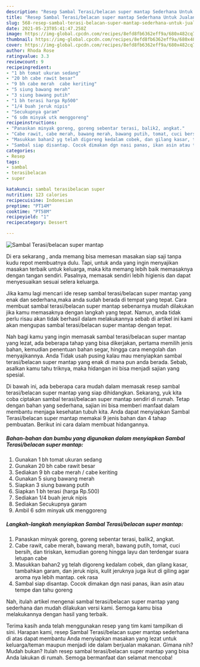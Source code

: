 ```yaml
---
description: "Resep Sambal Terasi/belacan super mantap Sederhana Untuk Jualan"
title: "Resep Sambal Terasi/belacan super mantap Sederhana Untuk Jualan"
slug: 568-resep-sambal-terasi-belacan-super-mantap-sederhana-untuk-jualan
date: 2021-05-23T05:41:47.258Z
image: https://img-global.cpcdn.com/recipes/8efd8fb6362eff9a/680x482cq70/sambal-terasibelacan-super-mantap-foto-resep-utama.jpg
thumbnail: https://img-global.cpcdn.com/recipes/8efd8fb6362eff9a/680x482cq70/sambal-terasibelacan-super-mantap-foto-resep-utama.jpg
cover: https://img-global.cpcdn.com/recipes/8efd8fb6362eff9a/680x482cq70/sambal-terasibelacan-super-mantap-foto-resep-utama.jpg
author: Rhoda Rose
ratingvalue: 3.3
reviewcount: 9
recipeingredient:
- "1 bh tomat ukuran sedang"
- "20 bh cabe rawit besar"
- "9 bh cabe merah  cabe keriting"
- "5 siung bawang merah"
- "3 siung bawang putih"
- "1 bh terasi harga Rp500"
- "1/4 buah jeruk nipis"
- "Secukupnya garam"
- "6 sdm minyak utk menggoreng"
recipeinstructions:
- "Panaskan minyak goreng, goreng sebentar terasi, balik2, angkat."
- "Cabe rawit, cabe merah, bawang merah, bawang putih, tomat, cuci bersih, dan tiriskan, kemudian goreng hingga layu dan terdengar suara letupan cabe"
- "Masukkan bahan2 yg telah digoreng kedalam cobek, dan gilang kasar, tambahkan garam, dan jeruk nipis, kulit jeruknya juga ikut di giling agar aroma nya lebih mantap. cek rasa"
- "Sambal siap disantap. Cocok dimakan dgn nasi panas, ikan asin atau tempe dan tahu goreng"
categories:
- Resep
tags:
- sambal
- terasibelacan
- super

katakunci: sambal terasibelacan super 
nutrition: 123 calories
recipecuisine: Indonesian
preptime: "PT14M"
cooktime: "PT58M"
recipeyield: "1"
recipecategory: Dessert

---
```



![Sambal Terasi/belacan super mantap](https://img-global.cpcdn.com/recipes/8efd8fb6362eff9a/680x482cq70/sambal-terasibelacan-super-mantap-foto-resep-utama.jpg)

Di era  sekarang , anda memang bisa memesan masakan siap saji tanpa kudu repot membuatnya dulu. Tapi, untuk anda yang ingin menyajikan masakan terbaik untuk keluarga, maka kita memang lebih baik memasaknya dengan tangan sendiri. Pasalnya, memasak sendiri lebih higienis dan dapat menyesuaikan sesuai selera keluarga.

Jika kamu lagi mencari ide resep sambal terasi/belacan super mantap yang enak dan sederhana,maka anda sudah berada di tempat yang tepat. Cara membuat sambal terasi/belacan super mantap  sebenarnya mudah dilakukan jika kamu memasaknya dengan langkah yang tepat. Namun, anda tidak perlu risau akan tidak berhasil dalam melakukannya 
sebab di artikel ini kami akan mengupas sambal terasi/belacan super mantap dengan tepat.  



Nah bagi kamu yang ingin memasak sambal terasi/belacan super mantap yang lezat, ada beberapa tahap yang bisa dikerjakan, pertama memilih jenis bahan, kemudian penentuan bahan segar, hingga cara mengolah dan menyajikannya. Anda Tidak usah pusing kalau mau menyiapkan sambal terasi/belacan super mantap yang enak di mana pun anda berada. Sebab, asalkan kamu  tahu triknya, maka hidangan ini bisa menjadi sajian yang spesial.

Di bawah ini, ada beberapa cara mudah dalam memasak resep sambal terasi/belacan super mantap yang siap dihidangkan. Sekarang, yuk kita coba ciptakan sambal terasi/belacan super mantap sendiri di rumah. Tetap dengan bahan yang sederhana, sajian ini bisa memberi manfaat dalam membantu menjaga kesehatan tubuh kita. Anda dapat menyiapkan Sambal Terasi/belacan super mantap memakai 9 jenis bahan dan 4 tahap pembuatan. Berikut ini cara dalam membuat hidangannya.

<!--inarticleads1-->

##### Bahan-bahan dan bumbu yang digunakan dalam menyiapkan Sambal Terasi/belacan super mantap:

1. Gunakan 1 bh tomat ukuran sedang
1. Gunakan 20 bh cabe rawit besar
1. Sediakan 9 bh cabe merah / cabe keriting
1. Gunakan 5 siung bawang merah
1. Siapkan 3 siung bawang putih
1. Siapkan 1 bh terasi (harga Rp.500)
1. Sediakan 1/4 buah jeruk nipis
1. Sediakan Secukupnya garam
1. Ambil 6 sdm minyak utk menggoreng




<!--inarticleads2-->

##### Langkah-langkah menyiapkan Sambal Terasi/belacan super mantap:

1. Panaskan minyak goreng, goreng sebentar terasi, balik2, angkat.
1. Cabe rawit, cabe merah, bawang merah, bawang putih, tomat, cuci bersih, dan tiriskan, kemudian goreng hingga layu dan terdengar suara letupan cabe
1. Masukkan bahan2 yg telah digoreng kedalam cobek, dan gilang kasar, tambahkan garam, dan jeruk nipis, kulit jeruknya juga ikut di giling agar aroma nya lebih mantap. cek rasa
1. Sambal siap disantap. Cocok dimakan dgn nasi panas, ikan asin atau tempe dan tahu goreng




Nah, itulah artikel mengenai  sambal terasi/belacan super mantap  yang sederhana dan mudah dilakukan versi kami. Semoga kamu bisa melakukannya dengan hasil yang terbaik. 

Terima kasih anda telah menggunakan resep yang tim kami tampilkan di sini. Harapan kami, resep  Sambal Terasi/belacan super mantap sederhana di atas dapat membantu Anda menyiapkan masakan yang lezat untuk keluarga/teman maupun menjadi ide dalam berjualan makanan. Gimana nih? Mudah bukan? Itulah resep sambal terasi/belacan super mantap yang bisa Anda lakukan di rumah. Semoga bermanfaat dan selamat mencoba!


